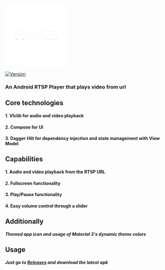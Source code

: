 <div align "center">
  <img src="./readme-files/vidplyr-logo-transparent.png" alt="Vidplyr logo" width="200" height="200"/>

[![Version](https://badgen.net/github/release/Lyubo33/VidPlayer)](https://github.com/Lyubo33/VidPlayer/releases/tag/0.0.2)
</div>

### An Android RTSP Player that plays video from url

## Core technologies
#### 1. Vlclib for audio and video playback
#### 2. Compose for UI
#### 3. Dagger Hilt for dependency injection and state management with View Model
## Capabilities
#### 1. Audio and video playback from the RTSP URL
#### 2. Fullscreen functionality
#### 3. Play/Pause functionality
#### 4. Easy volume control through a slider
## Additionally
##### Themed app icon and usage of Material 3's dynamic theme colors
## Usage
##### Just go to [Releases](https://github.com/Lyubo33/VidPlayer/releases) and download the latest apk


